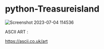 # python-Treasureisland

![Screenshot 2023-07-04 114536](https://github.com/Dineshcoder0/python-Treasureisland/assets/130560471/f376d408-53d7-4ad6-b142-a5281c07a95b)

ASCII ART :

https://ascii.co.uk/art
